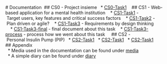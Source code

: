 # Documentation 
## CS0 - Project insieme
  * [CS0-Task1](CS0/CS0-Task1.md)
  
## CS1 - Web-based application for a mental health institution 
  * [CS1-Task1](CS1/Task1/CS1-Task1.md) - Target users, key features and critical success factors 
  * [CS1-Task2](CS1/Task2/CS1-Task2.md) - Plan driven or agile? 
  * [CS1-Task3](CS1/Task3/CS1-Task3.md) - Requirements by design thinking 
    * [CS1-Task3-final](CS1/Task3/CS1-Task3-final.md) - final document about this task 
  * [CS1-Task3-process](CS1/Task3/CS1-Task3-process.md) - process how we went about this task 
  
## CS2 - Personal Insulin Pump (PIP)
  * [CS2-Task1](CS2/Task1/CS2-Task1.md)
  * [CS2-Task1](CS2/Task1/CS2-Task1.md)
  * [CS2-Task1](CS2/Task1/CS2-Task1.md)
  
## Appendix 
  * Media used in the documentation can be found under [media](media)
  * A simple diary can be found under [diary](diary.md)
